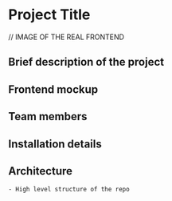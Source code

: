 # Project Title
// IMAGE OF THE REAL FRONTEND
## Brief description of the project
## Frontend mockup
## Team members

## Installation details
## Architecture
    - High level structure of the repo
